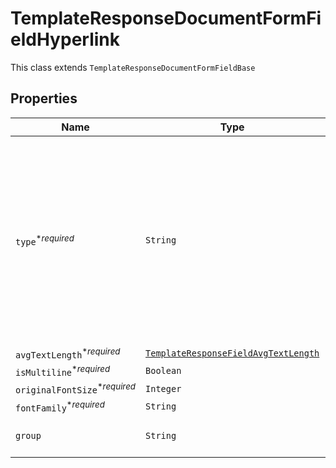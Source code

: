 

# TemplateResponseDocumentFormFieldHyperlink

This class extends `TemplateResponseDocumentFormFieldBase`

## Properties

| Name | Type | Description | Notes |
|------------ | ------------- | ------------- | -------------|
| `type`<sup>*_required_</sup> | ```String``` |  The type of this form field. See [field types](/api/reference/constants/#field-types).<br><br>* Text Field uses `TemplateResponseDocumentFormFieldText`<br>* Dropdown Field uses `TemplateResponseDocumentFormFieldDropdown`<br>* Hyperlink Field uses `TemplateResponseDocumentFormFieldHyperlink`<br>* Checkbox Field uses `TemplateResponseDocumentFormFieldCheckbox`<br>* Radio Field uses `TemplateResponseDocumentFormFieldRadio`<br>* Signature Field uses `TemplateResponseDocumentFormFieldSignature`<br>* Date Signed Field uses `TemplateResponseDocumentFormFieldDateSigned`<br>* Initials Field uses `TemplateResponseDocumentFormFieldInitials`  |  |
| `avgTextLength`<sup>*_required_</sup> | [```TemplateResponseFieldAvgTextLength```](TemplateResponseFieldAvgTextLength.md) |    |  |
| `isMultiline`<sup>*_required_</sup> | ```Boolean``` |  Whether this form field is multiline text.  |  |
| `originalFontSize`<sup>*_required_</sup> | ```Integer``` |  Original font size used in this form field&#39;s text.  |  |
| `fontFamily`<sup>*_required_</sup> | ```String``` |  Font family used in this form field&#39;s text.  |  |
| `group` | ```String``` |  The name of the group this field is in. If this field is not a group, this defaults to `null` except for Radio fields.  |  |



